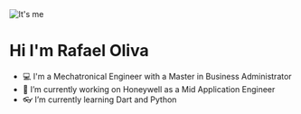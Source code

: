 <picture>
 <img alt="It's me" src="YOUR-DEFAULT-IMAGE">
</picture>

# Hi I'm Rafael Oliva
- :computer: I'm a Mechatronical Engineer with a Master in Business Administrator
- :bee: I’m currently working on Honeywell as a Mid Application Engineer
- 👓 I’m currently learning Dart and Python
